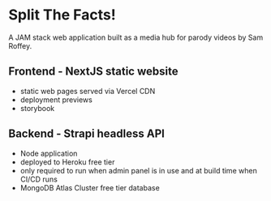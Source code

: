 # Split The Facts! 

A JAM stack web application built as a media hub for parody videos by Sam Roffey. 

## Frontend - NextJS static website

- static web pages served via Vercel CDN
- deployment previews
- storybook

## Backend - Strapi headless API

- Node application 
- deployed to Heroku free tier
- only required to run when admin panel is in use and at build time when CI/CD runs
- MongoDB Atlas Cluster free tier database



